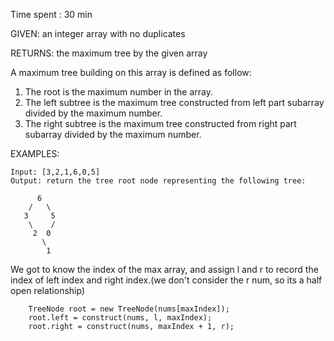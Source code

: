 Time spent : 30 min

GIVEN: an integer array with no duplicates

RETURNS: the maximum tree by the given array

A maximum tree building on this array is defined as follow:

1. The root is the maximum number in the array.
2. The left subtree is the maximum tree constructed from left part subarray divided by the maximum number.
3. The right subtree is the maximum tree constructed from right part subarray divided by the maximum number.

EXAMPLES:

```
Input: [3,2,1,6,0,5]
Output: return the tree root node representing the following tree:

      6
    /   \
   3     5
    \    / 
     2  0   
       \
        1
```



We got to know the index of the max array, and assign l and r to record the index of left index and right index.(we don't consider the r num, so its a half open relationship)

```
    TreeNode root = new TreeNode(nums[maxIndex]);
    root.left = construct(nums, l, maxIndex);
    root.right = construct(nums, maxIndex + 1, r);
```